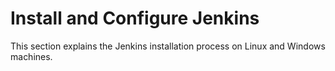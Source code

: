 # Install and Configure Jenkins

This section explains the Jenkins installation process on Linux and Windows machines.
